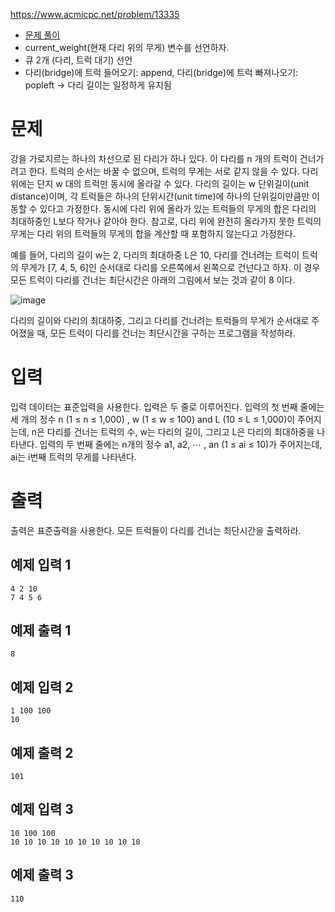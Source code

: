 https://www.acmicpc.net/problem/13335
- [문제 풀이](https://velog.io/@snghyun331/프로그래머스-큐L.v2-다리를-지나는-트럭-파이썬)
- current_weight(현재 다리 위의 무게) 변수를 선언하자.
- 큐 2개 (다리, 트럭 대기) 선언
- 다리(bridge)에 트럭 들어오기: append, 다리(bridge)에 트럭 빠져나오기: popleft → 다리 길이는 일정하게 유지됨

# 문제
강을 가로지르는 하나의 차선으로 된 다리가 하나 있다. 이 다리를 n 개의 트럭이 건너가려고 한다. 트럭의 순서는 바꿀 수 없으며, 트럭의 무게는 서로 같지 않을 수 있다. 다리 위에는 단지 w 대의 트럭만 동시에 올라갈 수 있다. 다리의 길이는 w 단위길이(unit distance)이며, 각 트럭들은 하나의 단위시간(unit time)에 하나의 단위길이만큼만 이동할 수 있다고 가정한다. 동시에 다리 위에 올라가 있는 트럭들의 무게의 합은 다리의 최대하중인 L보다 작거나 같아야 한다. 참고로, 다리 위에 완전히 올라가지 못한 트럭의 무게는 다리 위의 트럭들의 무게의 합을 계산할 때 포함하지 않는다고 가정한다.

예를 들어, 다리의 길이 w는 2, 다리의 최대하중 L은 10, 다리를 건너려는 트럭이 트럭의 무게가 [7, 4, 5, 6]인 순서대로 다리를 오른쪽에서 왼쪽으로 건넌다고 하자. 이 경우 모든 트럭이 다리를 건너는 최단시간은 아래의 그림에서 보는 것과 같이 8 이다.

![image](https://github.com/snghyun331/study-algorithm/assets/108854903/0b4915b5-3b2a-462a-b527-286b687f9426)

다리의 길이와 다리의 최대하중, 그리고 다리를 건너려는 트럭들의 무게가 순서대로 주어졌을 때, 모든 트럭이 다리를 건너는 최단시간을 구하는 프로그램을 작성하라.

# 입력
입력 데이터는 표준입력을 사용한다. 입력은 두 줄로 이루어진다. 입력의 첫 번째 줄에는 세 개의 정수 n (1 ≤ n ≤ 1,000) , w (1 ≤ w ≤ 100) and L (10 ≤ L ≤ 1,000)이 주어지는데, n은 다리를 건너는 트럭의 수, w는 다리의 길이, 그리고 L은 다리의 최대하중을 나타낸다. 입력의 두 번째 줄에는 n개의 정수 a1, a2, ⋯ , an (1 ≤ ai ≤ 10)가 주어지는데, ai는 i번째 트럭의 무게를 나타낸다.

# 출력
출력은 표준출력을 사용한다. 모든 트럭들이 다리를 건너는 최단시간을 출력하라.

## 예제 입력 1 
```
4 2 10
7 4 5 6
```
## 예제 출력 1 
```
8
```
## 예제 입력 2 
```
1 100 100
10
```
## 예제 출력 2 
```
101
```
## 예제 입력 3 
```
10 100 100
10 10 10 10 10 10 10 10 10 10
```
## 예제 출력 3 
```
110
```

